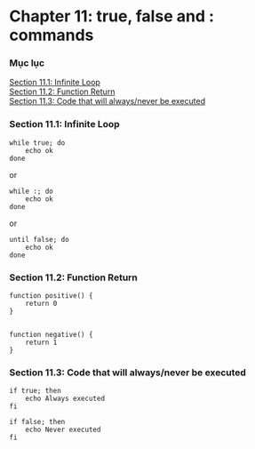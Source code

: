 # Chapter 11: true, false and : commands


### Mục lục
[Section 11.1: Infinite Loop](#section111)<br>
[Section 11.2: Function Return](#section111)<br>
[Section 11.3: Code that will always/never be executed](#section113)<br>

<a name="section111"></a>
### Section 11.1: Infinite Loop

```
while true; do
    echo ok
done
```

or

```
while :; do
    echo ok
done
```

or

```
until false; do
    echo ok
done
```

<a name="section112"></a>
### Section 11.2: Function Return

```
function positive() {
    return 0
}


function negative() {
    return 1
}
```

<a name="section113"></a>
### Section 11.3: Code that will always/never be executed

```
if true; then
    echo Always executed
fi

if false; then
    echo Never executed
fi
```










